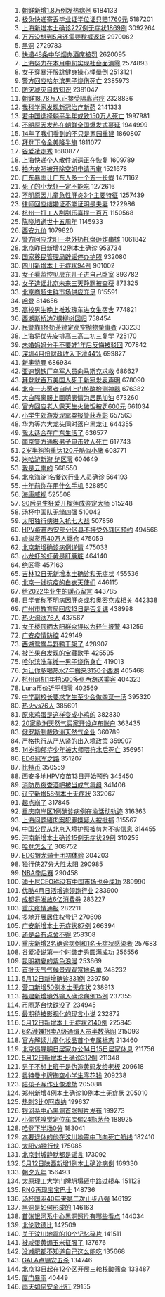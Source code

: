 1. [朝鲜新增1.8万例发热病例](https://s.weibo.com//weibo?q=%23%E6%9C%9D%E9%B2%9C%E6%96%B0%E5%A2%9E1.8%E4%B8%87%E4%BE%8B%E5%8F%91%E7%83%AD%E7%97%85%E4%BE%8B%23&Refer=top) 6184133
2. [极兔快递寄丢毕业证学位证只赔1760元](https://s.weibo.com//weibo?q=%23%E6%9E%81%E5%85%94%E5%BF%AB%E9%80%92%E5%AF%84%E4%B8%A2%E6%AF%95%E4%B8%9A%E8%AF%81%E5%AD%A6%E4%BD%8D%E8%AF%81%E5%8F%AA%E8%B5%941760%E5%85%83%23&Refer=top) 5187201
3. [上海新增本土确诊227例无症状1869例](https://s.weibo.com//weibo?q=%23%E4%B8%8A%E6%B5%B7%E6%96%B0%E5%A2%9E%E6%9C%AC%E5%9C%9F%E7%A1%AE%E8%AF%8A227%E4%BE%8B%E6%97%A0%E7%97%87%E7%8A%B61869%E4%BE%8B%23&Refer=top) 3092264
4. [万万没想到5月还需要秋裤返场](https://s.weibo.com//weibo?q=%23%E4%B8%87%E4%B8%87%E6%B2%A1%E6%83%B3%E5%88%B05%E6%9C%88%E8%BF%98%E9%9C%80%E8%A6%81%E7%A7%8B%E8%A3%A4%E8%BF%94%E5%9C%BA%23&Refer=top) 2970062
5. [黑洞](https://s.weibo.com//weibo?q=%23%E9%BB%91%E6%B4%9E%23&Refer=top) 2729783
6. [快递48条中华烟办酒席被罚](https://s.weibo.com//weibo?q=%23%E5%BF%AB%E9%80%9248%E6%9D%A1%E4%B8%AD%E5%8D%8E%E7%83%9F%E5%8A%9E%E9%85%92%E5%B8%AD%E8%A2%AB%E7%BD%9A%23&Refer=top) 2620095
7. [上海努力在本月中旬实现社会面清零](https://s.weibo.com//weibo?q=%23%E4%B8%8A%E6%B5%B7%E5%8A%AA%E5%8A%9B%E5%9C%A8%E6%9C%AC%E6%9C%88%E4%B8%AD%E6%97%AC%E5%AE%9E%E7%8E%B0%E7%A4%BE%E4%BC%9A%E9%9D%A2%E6%B8%85%E9%9B%B6%23&Refer=top) 2574893
8. [女子穿暴汗服跳健身操心悸晕倒](https://s.weibo.com//weibo?q=%23%E5%A5%B3%E5%AD%90%E7%A9%BF%E6%9A%B4%E6%B1%97%E6%9C%8D%E8%B7%B3%E5%81%A5%E8%BA%AB%E6%93%8D%E5%BF%83%E6%82%B8%E6%99%95%E5%80%92%23&Refer=top) 2513121
9. [警方回应哈尔滨男子烧伤死亡](https://s.weibo.com//weibo?q=%23%E8%AD%A6%E6%96%B9%E5%9B%9E%E5%BA%94%E5%93%88%E5%B0%94%E6%BB%A8%E7%94%B7%E5%AD%90%E7%83%A7%E4%BC%A4%E6%AD%BB%E4%BA%A1%23&Refer=top) 2385973
10. [防灾减灾自救知识](https://s.weibo.com//weibo?q=%23%E9%98%B2%E7%81%BE%E5%87%8F%E7%81%BE%E8%87%AA%E6%95%91%E7%9F%A5%E8%AF%86%23&Refer=top) 2381047
11. [朝鲜18.78万人正接受隔离治疗](https://s.weibo.com//weibo?q=%23%E6%9C%9D%E9%B2%9C18.78%E4%B8%87%E4%BA%BA%E6%AD%A3%E6%8E%A5%E5%8F%97%E9%9A%94%E7%A6%BB%E6%B2%BB%E7%96%97%23&Refer=top) 2328836
12. [我科学家发现新冠治疗新药](https://s.weibo.com//weibo?q=%23%E6%88%91%E7%A7%91%E5%AD%A6%E5%AE%B6%E5%8F%91%E7%8E%B0%E6%96%B0%E5%86%A0%E6%B2%BB%E7%96%97%E6%96%B0%E8%8D%AF%23&Refer=top) 2141333
13. [若中国选择躺平半年或致150万人死亡](https://s.weibo.com//weibo?q=%23%E8%8B%A5%E4%B8%AD%E5%9B%BD%E9%80%89%E6%8B%A9%E8%BA%BA%E5%B9%B3%E5%8D%8A%E5%B9%B4%E6%88%96%E8%87%B4150%E4%B8%87%E4%BA%BA%E6%AD%BB%E4%BA%A1%23&Refer=top) 1997981
14. [不明原因发热在朝鲜全国爆发式蔓延](https://s.weibo.com//weibo?q=%23%E4%B8%8D%E6%98%8E%E5%8E%9F%E5%9B%A0%E5%8F%91%E7%83%AD%E5%9C%A8%E6%9C%9D%E9%B2%9C%E5%85%A8%E5%9B%BD%E7%88%86%E5%8F%91%E5%BC%8F%E8%94%93%E5%BB%B6%23&Refer=top) 1944999
15. [14年了我们看到的不只是家园重建](https://s.weibo.com//weibo?q=%2314%E5%B9%B4%E4%BA%86%E6%88%91%E4%BB%AC%E7%9C%8B%E5%88%B0%E7%9A%84%E4%B8%8D%E5%8F%AA%E6%98%AF%E5%AE%B6%E5%9B%AD%E9%87%8D%E5%BB%BA%23&Refer=top) 1860807
16. [拜登下令全美降半旗](https://s.weibo.com//weibo?q=%23%E6%8B%9C%E7%99%BB%E4%B8%8B%E4%BB%A4%E5%85%A8%E7%BE%8E%E9%99%8D%E5%8D%8A%E6%97%97%23&Refer=top) 1811077
17. [谷爱凌走秀](https://s.weibo.com//weibo?q=%23%E8%B0%B7%E7%88%B1%E5%87%8C%E8%B5%B0%E7%A7%80%23&Refer=top) 1680877
18. [上海快递个人散件派送正在恢复](https://s.weibo.com//weibo?q=%23%E4%B8%8A%E6%B5%B7%E5%BF%AB%E9%80%92%E4%B8%AA%E4%BA%BA%E6%95%A3%E4%BB%B6%E6%B4%BE%E9%80%81%E6%AD%A3%E5%9C%A8%E6%81%A2%E5%A4%8D%23&Refer=top) 1609789
19. [拍内衣照被开除空姐申请再审](https://s.weibo.com//weibo?q=%23%E6%8B%8D%E5%86%85%E8%A1%A3%E7%85%A7%E8%A2%AB%E5%BC%80%E9%99%A4%E7%A9%BA%E5%A7%90%E7%94%B3%E8%AF%B7%E5%86%8D%E5%AE%A1%23&Refer=top) 1521678
20. [广东暴雨让广东人多一个五一长假](https://s.weibo.com//weibo?q=%23%E5%B9%BF%E4%B8%9C%E6%9A%B4%E9%9B%A8%E8%AE%A9%E5%B9%BF%E4%B8%9C%E4%BA%BA%E5%A4%9A%E4%B8%80%E4%B8%AA%E4%BA%94%E4%B8%80%E9%95%BF%E5%81%87%23&Refer=top) 1471162
21. [死了的小龙虾一定不能吃](https://s.weibo.com//weibo?q=%23%E6%AD%BB%E4%BA%86%E7%9A%84%E5%B0%8F%E9%BE%99%E8%99%BE%E4%B8%80%E5%AE%9A%E4%B8%8D%E8%83%BD%E5%90%83%23&Refer=top) 1272616
22. [不明原因儿童急性肝炎3个主要特征](https://s.weibo.com//weibo?q=%23%E4%B8%8D%E6%98%8E%E5%8E%9F%E5%9B%A0%E5%84%BF%E7%AB%A5%E6%80%A5%E6%80%A7%E8%82%9D%E7%82%8E3%E4%B8%AA%E4%B8%BB%E8%A6%81%E7%89%B9%E5%BE%81%23&Refer=top) 1257439
23. [律师回应结婚证不能证明是夫妻](https://s.weibo.com//weibo?q=%23%E5%BE%8B%E5%B8%88%E5%9B%9E%E5%BA%94%E7%BB%93%E5%A9%9A%E8%AF%81%E4%B8%8D%E8%83%BD%E8%AF%81%E6%98%8E%E6%98%AF%E5%A4%AB%E5%A6%BB%23&Refer=top) 1222986
24. [杭州一打工人刮刮乐喜提一百万](https://s.weibo.com//weibo?q=%23%E6%9D%AD%E5%B7%9E%E4%B8%80%E6%89%93%E5%B7%A5%E4%BA%BA%E5%88%AE%E5%88%AE%E4%B9%90%E5%96%9C%E6%8F%90%E4%B8%80%E7%99%BE%E4%B8%87%23&Refer=top) 1150568
25. [陈晓旭逝世十五周年](https://s.weibo.com//weibo?q=%23%E9%99%88%E6%99%93%E6%97%AD%E9%80%9D%E4%B8%96%E5%8D%81%E4%BA%94%E5%91%A8%E5%B9%B4%23&Refer=top) 1145933
26. [西安九价](https://s.weibo.com//weibo?q=%E8%A5%BF%E5%AE%89%E4%B9%9D%E4%BB%B7&Refer=top) 1079820
27. [警方回应沈阳一老外扔托盘砸炸串摊](https://s.weibo.com//weibo?q=%23%E8%AD%A6%E6%96%B9%E5%9B%9E%E5%BA%94%E6%B2%88%E9%98%B3%E4%B8%80%E8%80%81%E5%A4%96%E6%89%94%E6%89%98%E7%9B%98%E7%A0%B8%E7%82%B8%E4%B8%B2%E6%91%8A%23&Refer=top) 1061842
28. [北京昨日新增42例本土确诊](https://s.weibo.com//weibo?q=%23%E5%8C%97%E4%BA%AC%E6%98%A8%E6%97%A5%E6%96%B0%E5%A2%9E42%E4%BE%8B%E6%9C%AC%E5%9C%9F%E7%A1%AE%E8%AF%8A%23&Refer=top) 953734
29. [国家移民管理局辟谣停办护照](https://s.weibo.com//weibo?q=%23%E5%9B%BD%E5%AE%B6%E7%A7%BB%E6%B0%91%E7%AE%A1%E7%90%86%E5%B1%80%E8%BE%9F%E8%B0%A3%E5%81%9C%E5%8A%9E%E6%8A%A4%E7%85%A7%23&Refer=top) 932080
30. [四川新增本土无症状94例](https://s.weibo.com//weibo?q=%23%E5%9B%9B%E5%B7%9D%E6%96%B0%E5%A2%9E%E6%9C%AC%E5%9C%9F%E6%97%A0%E7%97%87%E7%8A%B694%E4%BE%8B%23&Refer=top) 901002
31. [女子看监控见房东儿子进自己卧室](https://s.weibo.com//weibo?q=%23%E5%A5%B3%E5%AD%90%E7%9C%8B%E7%9B%91%E6%8E%A7%E8%A7%81%E6%88%BF%E4%B8%9C%E5%84%BF%E5%AD%90%E8%BF%9B%E8%87%AA%E5%B7%B1%E5%8D%A7%E5%AE%A4%23&Refer=top) 893782
32. [女子造谣北京未来三天静默被查获](https://s.weibo.com//weibo?q=%23%E5%A5%B3%E5%AD%90%E9%80%A0%E8%B0%A3%E5%8C%97%E4%BA%AC%E6%9C%AA%E6%9D%A5%E4%B8%89%E5%A4%A9%E9%9D%99%E9%BB%98%E8%A2%AB%E6%9F%A5%E8%8E%B7%23&Refer=top) 873325
33. [北京商超生鲜市场供应充足](https://s.weibo.com//weibo?q=%23%E5%8C%97%E4%BA%AC%E5%95%86%E8%B6%85%E7%94%9F%E9%B2%9C%E5%B8%82%E5%9C%BA%E4%BE%9B%E5%BA%94%E5%85%85%E8%B6%B3%23&Refer=top) 815591
34. [哈登](https://s.weibo.com//weibo?q=%E5%93%88%E7%99%BB&Refer=top) 814656
35. [高校男生晚上推玫瑰车进女生宿舍](https://s.weibo.com//weibo?q=%23%E9%AB%98%E6%A0%A1%E7%94%B7%E7%94%9F%E6%99%9A%E4%B8%8A%E6%8E%A8%E7%8E%AB%E7%91%B0%E8%BD%A6%E8%BF%9B%E5%A5%B3%E7%94%9F%E5%AE%BF%E8%88%8D%23&Refer=top) 774821
36. [西湖断桥边7棵柳树回归](https://s.weibo.com//weibo?q=%23%E8%A5%BF%E6%B9%96%E6%96%AD%E6%A1%A5%E8%BE%B97%E6%A3%B5%E6%9F%B3%E6%A0%91%E5%9B%9E%E5%BD%92%23&Refer=top) 758454
37. [民警靠1杯奶茶锁定高空抛物肇事者](https://s.weibo.com//weibo?q=%23%E6%B0%91%E8%AD%A6%E9%9D%A01%E6%9D%AF%E5%A5%B6%E8%8C%B6%E9%94%81%E5%AE%9A%E9%AB%98%E7%A9%BA%E6%8A%9B%E7%89%A9%E8%82%87%E4%BA%8B%E8%80%85%23&Refer=top) 733233
38. [上海将优先安排高三高二初三复学](https://s.weibo.com//weibo?q=%23%E4%B8%8A%E6%B5%B7%E5%B0%86%E4%BC%98%E5%85%88%E5%AE%89%E6%8E%92%E9%AB%98%E4%B8%89%E9%AB%98%E4%BA%8C%E5%88%9D%E4%B8%89%E5%A4%8D%E5%AD%A6%23&Refer=top) 725170
39. [未婚妈妈分手不要娃1年后反悔被驳回](https://s.weibo.com//weibo?q=%23%E6%9C%AA%E5%A9%9A%E5%A6%88%E5%A6%88%E5%88%86%E6%89%8B%E4%B8%8D%E8%A6%81%E5%A8%831%E5%B9%B4%E5%90%8E%E5%8F%8D%E6%82%94%E8%A2%AB%E9%A9%B3%E5%9B%9E%23&Refer=top) 707842
40. [深圳4月份财政收入下滑44%](https://s.weibo.com//weibo?q=%23%E6%B7%B1%E5%9C%B34%E6%9C%88%E4%BB%BD%E8%B4%A2%E6%94%BF%E6%94%B6%E5%85%A5%E4%B8%8B%E6%BB%9144%25%23&Refer=top) 699827
41. [新奥特曼](https://s.weibo.com//weibo?q=%E6%96%B0%E5%A5%A5%E7%89%B9%E6%9B%BC&Refer=top) 686934
42. [亚速钢铁厂乌军人员向马斯克求救](https://s.weibo.com//weibo?q=%23%E4%BA%9A%E9%80%9F%E9%92%A2%E9%93%81%E5%8E%82%E4%B9%8C%E5%86%9B%E4%BA%BA%E5%91%98%E5%90%91%E9%A9%AC%E6%96%AF%E5%85%8B%E6%B1%82%E6%95%91%23&Refer=top) 686627
43. [拜登就百万美国人死于新冠发表声明](https://s.weibo.com//weibo?q=%23%E6%8B%9C%E7%99%BB%E5%B0%B1%E7%99%BE%E4%B8%87%E7%BE%8E%E5%9B%BD%E4%BA%BA%E6%AD%BB%E4%BA%8E%E6%96%B0%E5%86%A0%E5%8F%91%E8%A1%A8%E5%A3%B0%E6%98%8E%23&Refer=top) 678090
44. [北京一志愿者自制上门核酸检测神器](https://s.weibo.com//weibo?q=%23%E5%8C%97%E4%BA%AC%E4%B8%80%E5%BF%97%E6%84%BF%E8%80%85%E8%87%AA%E5%88%B6%E4%B8%8A%E9%97%A8%E6%A0%B8%E9%85%B8%E6%A3%80%E6%B5%8B%E7%A5%9E%E5%99%A8%23&Refer=top) 676382
45. [大白隔离服上画萌表情为居民加油](https://s.weibo.com//weibo?q=%23%E5%A4%A7%E7%99%BD%E9%9A%94%E7%A6%BB%E6%9C%8D%E4%B8%8A%E7%94%BB%E8%90%8C%E8%A1%A8%E6%83%85%E4%B8%BA%E5%B1%85%E6%B0%91%E5%8A%A0%E6%B2%B9%23&Refer=top) 673260
46. [官方回应老人露天生火做饭被罚600元](https://s.weibo.com//weibo?q=%23%E5%AE%98%E6%96%B9%E5%9B%9E%E5%BA%94%E8%80%81%E4%BA%BA%E9%9C%B2%E5%A4%A9%E7%94%9F%E7%81%AB%E5%81%9A%E9%A5%AD%E8%A2%AB%E7%BD%9A600%E5%85%83%23&Refer=top) 661034
47. [小学生郊游发现罂粟报警获表彰](https://s.weibo.com//weibo?q=%23%E5%B0%8F%E5%AD%A6%E7%94%9F%E9%83%8A%E6%B8%B8%E5%8F%91%E7%8E%B0%E7%BD%82%E7%B2%9F%E6%8A%A5%E8%AD%A6%E8%8E%B7%E8%A1%A8%E5%BD%B0%23&Refer=top) 657563
48. [华为等六大龙头同时落户黑龙江](https://s.weibo.com//weibo?q=%23%E5%8D%8E%E4%B8%BA%E7%AD%89%E5%85%AD%E5%A4%A7%E9%BE%99%E5%A4%B4%E5%90%8C%E6%97%B6%E8%90%BD%E6%88%B7%E9%BB%91%E9%BE%99%E6%B1%9F%23&Refer=top) 644355
49. [我太适合在广东生活了](https://s.weibo.com//weibo?q=%23%E6%88%91%E5%A4%AA%E9%80%82%E5%90%88%E5%9C%A8%E5%B9%BF%E4%B8%9C%E7%94%9F%E6%B4%BB%E4%BA%86%23&Refer=top) 636577
50. [南京警方通报男子电击致人死亡](https://s.weibo.com//weibo?q=%23%E5%8D%97%E4%BA%AC%E8%AD%A6%E6%96%B9%E9%80%9A%E6%8A%A5%E7%94%B7%E5%AD%90%E7%94%B5%E5%87%BB%E8%87%B4%E4%BA%BA%E6%AD%BB%E4%BA%A1%23&Refer=top) 617743
51. [2岁半狗狗重达120斤酷似小猪](https://s.weibo.com//weibo?q=%232%E5%B2%81%E5%8D%8A%E7%8B%97%E7%8B%97%E9%87%8D%E8%BE%BE120%E6%96%A4%E9%85%B7%E4%BC%BC%E5%B0%8F%E7%8C%AA%23&Refer=top) 608771
52. [米哈游新游 绝区零](https://s.weibo.com//weibo?q=%23%E7%B1%B3%E5%93%88%E6%B8%B8%E6%96%B0%E6%B8%B8%20%E7%BB%9D%E5%8C%BA%E9%9B%B6%23&Refer=top) 604649
53. [我是云南的](https://s.weibo.com//weibo?q=%E6%88%91%E6%98%AF%E4%BA%91%E5%8D%97%E7%9A%84&Refer=top) 568550
54. [北京海淀1名餐饮行业人员确诊](https://s.weibo.com//weibo?q=%23%E5%8C%97%E4%BA%AC%E6%B5%B7%E6%B7%801%E5%90%8D%E9%A4%90%E9%A5%AE%E8%A1%8C%E4%B8%9A%E4%BA%BA%E5%91%98%E7%A1%AE%E8%AF%8A%23&Refer=top) 564193
55. [十年前你在用什么手机](https://s.weibo.com//weibo?q=%23%E5%8D%81%E5%B9%B4%E5%89%8D%E4%BD%A0%E5%9C%A8%E7%94%A8%E4%BB%80%E4%B9%88%E6%89%8B%E6%9C%BA%23&Refer=top) 528850
56. [海康威视](https://s.weibo.com//weibo?q=%E6%B5%B7%E5%BA%B7%E5%A8%81%E8%A7%86&Refer=top) 525508
57. [90后男生狂爱开榴莲成鉴定大师](https://s.weibo.com//weibo?q=%2390%E5%90%8E%E7%94%B7%E7%94%9F%E7%8B%82%E7%88%B1%E5%BC%80%E6%A6%B4%E8%8E%B2%E6%88%90%E9%89%B4%E5%AE%9A%E5%A4%A7%E5%B8%88%23&Refer=top) 515248
58. [汤杯中国队无缘四强](https://s.weibo.com//weibo?q=%23%E6%B1%A4%E6%9D%AF%E4%B8%AD%E5%9B%BD%E9%98%9F%E6%97%A0%E7%BC%98%E5%9B%9B%E5%BC%BA%23&Refer=top) 510042
59. [太阳独行侠进入抢七大战](https://s.weibo.com//weibo?q=%23%E5%A4%AA%E9%98%B3%E7%8B%AC%E8%A1%8C%E4%BE%A0%E8%BF%9B%E5%85%A5%E6%8A%A2%E4%B8%83%E5%A4%A7%E6%88%98%23&Refer=top) 507856
60. [HPV疫苗西安部分区县不接受外辖区预约](https://s.weibo.com//weibo?q=%23HPV%E7%96%AB%E8%8B%97%E8%A5%BF%E5%AE%89%E9%83%A8%E5%88%86%E5%8C%BA%E5%8E%BF%E4%B8%8D%E6%8E%A5%E5%8F%97%E5%A4%96%E8%BE%96%E5%8C%BA%E9%A2%84%E7%BA%A6%23&Refer=top) 494568
61. [虚拟货币40万人爆仓](https://s.weibo.com//weibo?q=%23%E8%99%9A%E6%8B%9F%E8%B4%A7%E5%B8%8140%E4%B8%87%E4%BA%BA%E7%88%86%E4%BB%93%23&Refer=top) 475059
62. [北京新增确诊病例详情](https://s.weibo.com//weibo?q=%23%E5%8C%97%E4%BA%AC%E6%96%B0%E5%A2%9E%E7%A1%AE%E8%AF%8A%E7%97%85%E4%BE%8B%E8%AF%A6%E6%83%85%23&Refer=top) 475033
63. [小龙虾的虾黄是肝胰脏](https://s.weibo.com//weibo?q=%23%E5%B0%8F%E9%BE%99%E8%99%BE%E7%9A%84%E8%99%BE%E9%BB%84%E6%98%AF%E8%82%9D%E8%83%B0%E8%84%8F%23&Refer=top) 464140
64. [绝区零](https://s.weibo.com//weibo?q=%23%E7%BB%9D%E5%8C%BA%E9%9B%B6%23&Refer=top) 457163
65. [吉林12日无新增本土确诊和无症状](https://s.weibo.com//weibo?q=%23%E5%90%89%E6%9E%9712%E6%97%A5%E6%97%A0%E6%96%B0%E5%A2%9E%E6%9C%AC%E5%9C%9F%E7%A1%AE%E8%AF%8A%E5%92%8C%E6%97%A0%E7%97%87%E7%8A%B6%23&Refer=top) 455536
66. [北京一线抗疫的白衣天使们](https://s.weibo.com//weibo?q=%23%E5%8C%97%E4%BA%AC%E4%B8%80%E7%BA%BF%E6%8A%97%E7%96%AB%E7%9A%84%E7%99%BD%E8%A1%A3%E5%A4%A9%E4%BD%BF%E4%BB%AC%23&Refer=top) 446115
67. [给2022毕业生的暖心留言](https://s.weibo.com//weibo?q=%23%E7%BB%992022%E6%AF%95%E4%B8%9A%E7%94%9F%E7%9A%84%E6%9A%96%E5%BF%83%E7%95%99%E8%A8%80%23&Refer=top) 443785
68. [日学者称不明病因肝炎或和奥密克戎相关](https://s.weibo.com//weibo?q=%23%E6%97%A5%E5%AD%A6%E8%80%85%E7%A7%B0%E4%B8%8D%E6%98%8E%E7%97%85%E5%9B%A0%E8%82%9D%E7%82%8E%E6%88%96%E5%92%8C%E5%A5%A5%E5%AF%86%E5%85%8B%E6%88%8E%E7%9B%B8%E5%85%B3%23&Refer=top) 442338
69. [广州市教育局回应13日是否复课](https://s.weibo.com//weibo?q=%23%E5%B9%BF%E5%B7%9E%E5%B8%82%E6%95%99%E8%82%B2%E5%B1%80%E5%9B%9E%E5%BA%9413%E6%97%A5%E6%98%AF%E5%90%A6%E5%A4%8D%E8%AF%BE%23&Refer=top) 438998
70. [热火淘汰76人](https://s.weibo.com//weibo?q=%23%E7%83%AD%E7%81%AB%E6%B7%98%E6%B1%B076%E4%BA%BA%23&Refer=top) 437567
71. [女子楼顶晒太阳群众误以为轻生报警](https://s.weibo.com//weibo?q=%23%E5%A5%B3%E5%AD%90%E6%A5%BC%E9%A1%B6%E6%99%92%E5%A4%AA%E9%98%B3%E7%BE%A4%E4%BC%97%E8%AF%AF%E4%BB%A5%E4%B8%BA%E8%BD%BB%E7%94%9F%E6%8A%A5%E8%AD%A6%23&Refer=top) 431259
72. [广安疫情防控](https://s.weibo.com//weibo?q=%23%E5%B9%BF%E5%AE%89%E7%96%AB%E6%83%85%E9%98%B2%E6%8E%A7%23&Refer=top) 429149
73. [西湖鸳鸯与野鸭干架了](https://s.weibo.com//weibo?q=%23%E8%A5%BF%E6%B9%96%E9%B8%B3%E9%B8%AF%E4%B8%8E%E9%87%8E%E9%B8%AD%E5%B9%B2%E6%9E%B6%E4%BA%86%23&Refer=top) 428907
74. [被芒果台发现的宝藏歌手](https://s.weibo.com//weibo?q=%23%E8%A2%AB%E8%8A%92%E6%9E%9C%E5%8F%B0%E5%8F%91%E7%8E%B0%E7%9A%84%E5%AE%9D%E8%97%8F%E6%AD%8C%E6%89%8B%23&Refer=top) 425595
75. [哈尔滨洗车摊一男子烧伤身亡](https://s.weibo.com//weibo?q=%23%E5%93%88%E5%B0%94%E6%BB%A8%E6%B4%97%E8%BD%A6%E6%91%8A%E4%B8%80%E7%94%B7%E5%AD%90%E7%83%A7%E4%BC%A4%E8%BA%AB%E4%BA%A1%23&Refer=top) 419013
76. [为让你多喝热水7年搬来3150个西湖](https://s.weibo.com//weibo?q=%23%E4%B8%BA%E8%AE%A9%E4%BD%A0%E5%A4%9A%E5%96%9D%E7%83%AD%E6%B0%B47%E5%B9%B4%E6%90%AC%E6%9D%A53150%E4%B8%AA%E8%A5%BF%E6%B9%96%23&Refer=top) 405468
77. [杭州司机1年拍500多张西湖送乘客](https://s.weibo.com//weibo?q=%23%E6%9D%AD%E5%B7%9E%E5%8F%B8%E6%9C%BA1%E5%B9%B4%E6%8B%8D500%E5%A4%9A%E5%BC%A0%E8%A5%BF%E6%B9%96%E9%80%81%E4%B9%98%E5%AE%A2%23&Refer=top) 404323
78. [Luna币价近乎归零](https://s.weibo.com//weibo?q=%23Luna%E5%B8%81%E4%BB%B7%E8%BF%91%E4%B9%8E%E5%BD%92%E9%9B%B6%23&Refer=top) 402569
79. [中学副校长要求学生至少会做四菜一汤](https://s.weibo.com//weibo?q=%23%E4%B8%AD%E5%AD%A6%E5%89%AF%E6%A0%A1%E9%95%BF%E8%A6%81%E6%B1%82%E5%AD%A6%E7%94%9F%E8%87%B3%E5%B0%91%E4%BC%9A%E5%81%9A%E5%9B%9B%E8%8F%9C%E4%B8%80%E6%B1%A4%23&Refer=top) 395320
80. [热火vs76人](https://s.weibo.com//weibo?q=%23%E7%83%AD%E7%81%ABvs76%E4%BA%BA%23&Refer=top) 385691
81. [原来鸡蛋是这样变成小鸡的](https://s.weibo.com//weibo?q=%23%E5%8E%9F%E6%9D%A5%E9%B8%A1%E8%9B%8B%E6%98%AF%E8%BF%99%E6%A0%B7%E5%8F%98%E6%88%90%E5%B0%8F%E9%B8%A1%E7%9A%84%23&Refer=top) 382830
82. [20家欧洲天然气买家开设卢布账户](https://s.weibo.com//weibo?q=%2320%E5%AE%B6%E6%AC%A7%E6%B4%B2%E5%A4%A9%E7%84%B6%E6%B0%94%E4%B9%B0%E5%AE%B6%E5%BC%80%E8%AE%BE%E5%8D%A2%E5%B8%83%E8%B4%A6%E6%88%B7%23&Refer=top) 363435
83. [俄罗斯制裁欧洲天然气企业](https://s.weibo.com//weibo?q=%23%E4%BF%84%E7%BD%97%E6%96%AF%E5%88%B6%E8%A3%81%E6%AC%A7%E6%B4%B2%E5%A4%A9%E7%84%B6%E6%B0%94%E4%BC%81%E4%B8%9A%23&Refer=top) 360789
84. [严格执行从严从紧的出入境政策](https://s.weibo.com//weibo?q=%23%E4%B8%A5%E6%A0%BC%E6%89%A7%E8%A1%8C%E4%BB%8E%E4%B8%A5%E4%BB%8E%E7%B4%A7%E7%9A%84%E5%87%BA%E5%85%A5%E5%A2%83%E6%94%BF%E7%AD%96%23&Refer=top) 359907
85. [14岁抑郁症少年被大师喂符水后死亡](https://s.weibo.com//weibo?q=%2314%E5%B2%81%E6%8A%91%E9%83%81%E7%97%87%E5%B0%91%E5%B9%B4%E8%A2%AB%E5%A4%A7%E5%B8%88%E5%96%82%E7%AC%A6%E6%B0%B4%E5%90%8E%E6%AD%BB%E4%BA%A1%23&Refer=top) 356951
86. [EDG冠军之路](https://s.weibo.com//weibo?q=%23EDG%E5%86%A0%E5%86%9B%E4%B9%8B%E8%B7%AF%23&Refer=top) 351207
87. [比特币](https://s.weibo.com//weibo?q=%E6%AF%94%E7%89%B9%E5%B8%81&Refer=top) 350559
88. [西安多地HPV疫苗13日开始预约](https://s.weibo.com//weibo?q=%23%E8%A5%BF%E5%AE%89%E5%A4%9A%E5%9C%B0HPV%E7%96%AB%E8%8B%9713%E6%97%A5%E5%BC%80%E5%A7%8B%E9%A2%84%E7%BA%A6%23&Refer=top) 345450
89. [消防员夜查酒吧被当成气氛组](https://s.weibo.com//weibo?q=%23%E6%B6%88%E9%98%B2%E5%91%98%E5%A4%9C%E6%9F%A5%E9%85%92%E5%90%A7%E8%A2%AB%E5%BD%93%E6%88%90%E6%B0%94%E6%B0%9B%E7%BB%84%23&Refer=top) 341406
90. [辽宁新增58例本土无症状](https://s.weibo.com//weibo?q=%23%E8%BE%BD%E5%AE%81%E6%96%B0%E5%A2%9E58%E4%BE%8B%E6%9C%AC%E5%9C%9F%E6%97%A0%E7%97%87%E7%8A%B6%23&Refer=top) 332067
91. [起点崩了](https://s.weibo.com//weibo?q=%23%E8%B5%B7%E7%82%B9%E5%B4%A9%E4%BA%86%23&Refer=top) 317845
92. [重庆南岸区1例确诊病例在渝活动轨迹](https://s.weibo.com//weibo?q=%23%E9%87%8D%E5%BA%86%E5%8D%97%E5%B2%B8%E5%8C%BA1%E4%BE%8B%E7%A1%AE%E8%AF%8A%E7%97%85%E4%BE%8B%E5%9C%A8%E6%B8%9D%E6%B4%BB%E5%8A%A8%E8%BD%A8%E8%BF%B9%23&Refer=top) 316363
93. [上海问题猪肉案犯罪嫌疑人被批捕](https://s.weibo.com//weibo?q=%23%E4%B8%8A%E6%B5%B7%E9%97%AE%E9%A2%98%E7%8C%AA%E8%82%89%E6%A1%88%E7%8A%AF%E7%BD%AA%E5%AB%8C%E7%96%91%E4%BA%BA%E8%A2%AB%E6%89%B9%E6%8D%95%23&Refer=top) 315567
94. [中国公民从北京入境护照被剪为不实信息](https://s.weibo.com//weibo?q=%23%E4%B8%AD%E5%9B%BD%E5%85%AC%E6%B0%91%E4%BB%8E%E5%8C%97%E4%BA%AC%E5%85%A5%E5%A2%83%E6%8A%A4%E7%85%A7%E8%A2%AB%E5%89%AA%E4%B8%BA%E4%B8%8D%E5%AE%9E%E4%BF%A1%E6%81%AF%23&Refer=top) 314455
95. [河南新增本土确诊15例无症状29例](https://s.weibo.com//weibo?q=%23%E6%B2%B3%E5%8D%97%E6%96%B0%E5%A2%9E%E6%9C%AC%E5%9C%9F%E7%A1%AE%E8%AF%8A15%E4%BE%8B%E6%97%A0%E7%97%87%E7%8A%B629%E4%BE%8B%23&Refer=top) 310255
96. [哈登怎么了](https://s.weibo.com//weibo?q=%23%E5%93%88%E7%99%BB%E6%80%8E%E4%B9%88%E4%BA%86%23&Refer=top) 308752
97. [EDG银龙骑士团初体验](https://s.weibo.com//weibo?q=%23EDG%E9%93%B6%E9%BE%99%E9%AA%91%E5%A3%AB%E5%9B%A2%E5%88%9D%E4%BD%93%E9%AA%8C%23&Refer=top) 304203
98. [独行侠27分大胜太阳](https://s.weibo.com//weibo?q=%23%E7%8B%AC%E8%A1%8C%E4%BE%A027%E5%88%86%E5%A4%A7%E8%83%9C%E5%A4%AA%E9%98%B3%23&Refer=top) 290985
99. [NBA季后赛](https://s.weibo.com//weibo?q=NBA%E5%AD%A3%E5%90%8E%E8%B5%9B&Refer=top) 290458
100. [迪士尼CEO称没有中国市场也会成功](https://s.weibo.com//weibo?q=%23%E8%BF%AA%E5%A3%AB%E5%B0%BCCEO%E7%A7%B0%E6%B2%A1%E6%9C%89%E4%B8%AD%E5%9B%BD%E5%B8%82%E5%9C%BA%E4%B9%9F%E4%BC%9A%E6%88%90%E5%8A%9F%23&Refer=top) 289990
101. [优酷4月日活增速领跑行业](https://s.weibo.com//weibo?q=%23%E4%BC%98%E9%85%B74%E6%9C%88%E6%97%A5%E6%B4%BB%E5%A2%9E%E9%80%9F%E9%A2%86%E8%B7%91%E8%A1%8C%E4%B8%9A%23&Refer=top) 283900
102. [成都将发放6亿消费券](https://s.weibo.com//weibo?q=%23%E6%88%90%E9%83%BD%E5%B0%86%E5%8F%91%E6%94%BE6%E4%BA%BF%E6%B6%88%E8%B4%B9%E5%88%B8%23&Refer=top) 283227
103. [重庆疫情通报](https://s.weibo.com//weibo?q=%23%E9%87%8D%E5%BA%86%E7%96%AB%E6%83%85%E9%80%9A%E6%8A%A5%23&Refer=top) 282211
104. [多地开展居住权登记](https://s.weibo.com//weibo?q=%23%E5%A4%9A%E5%9C%B0%E5%BC%80%E5%B1%95%E5%B1%85%E4%BD%8F%E6%9D%83%E7%99%BB%E8%AE%B0%23&Refer=top) 270698
105. [广安新增本土无症状87例](https://s.weibo.com//weibo?q=%23%E5%B9%BF%E5%AE%89%E6%96%B0%E5%A2%9E%E6%9C%AC%E5%9C%9F%E6%97%A0%E7%97%87%E7%8A%B687%E4%BE%8B%23&Refer=top) 266394
106. [还是会有点舍不得](https://s.weibo.com//weibo?q=%23%E8%BF%98%E6%98%AF%E4%BC%9A%E6%9C%89%E7%82%B9%E8%88%8D%E4%B8%8D%E5%BE%97%23&Refer=top) 258308
107. [重庆新增2名确诊病例和1名无症状感染者](https://s.weibo.com//weibo?q=%23%E9%87%8D%E5%BA%86%E6%96%B0%E5%A2%9E2%E5%90%8D%E7%A1%AE%E8%AF%8A%E7%97%85%E4%BE%8B%E5%92%8C1%E5%90%8D%E6%97%A0%E7%97%87%E7%8A%B6%E6%84%9F%E6%9F%93%E8%80%85%23&Refer=top) 257683
108. [谷爱凌说第一个时装走秀圆满成功](https://s.weibo.com//weibo?q=%23%E8%B0%B7%E7%88%B1%E5%87%8C%E8%AF%B4%E7%AC%AC%E4%B8%80%E4%B8%AA%E6%97%B6%E8%A3%85%E8%B5%B0%E7%A7%80%E5%9C%86%E6%BB%A1%E6%88%90%E5%8A%9F%23&Refer=top) 256556
109. [昆明初夏的紫色浪漫](https://s.weibo.com//weibo?q=%23%E6%98%86%E6%98%8E%E5%88%9D%E5%A4%8F%E7%9A%84%E7%B4%AB%E8%89%B2%E6%B5%AA%E6%BC%AB%23&Refer=top) 253669
110. [首批天气气候景观观赏地名单](https://s.weibo.com//weibo?q=%23%E9%A6%96%E6%89%B9%E5%A4%A9%E6%B0%94%E6%B0%94%E5%80%99%E6%99%AF%E8%A7%82%E8%A7%82%E8%B5%8F%E5%9C%B0%E5%90%8D%E5%8D%95%23&Refer=top) 248232
111. [5月12日新增确诊331例](https://s.weibo.com//weibo?q=%235%E6%9C%8812%E6%97%A5%E6%96%B0%E5%A2%9E%E7%A1%AE%E8%AF%8A331%E4%BE%8B%23&Refer=top) 239750
112. [营口新增50例本土无症状](https://s.weibo.com//weibo?q=%23%E8%90%A5%E5%8F%A3%E6%96%B0%E5%A2%9E50%E4%BE%8B%E6%9C%AC%E5%9C%9F%E6%97%A0%E7%97%87%E7%8A%B6%23&Refer=top) 238913
113. [福建新增境外输入确诊病例15例](https://s.weibo.com//weibo?q=%23%E7%A6%8F%E5%BB%BA%E6%96%B0%E5%A2%9E%E5%A2%83%E5%A4%96%E8%BE%93%E5%85%A5%E7%A1%AE%E8%AF%8A%E7%97%85%E4%BE%8B15%E4%BE%8B%23&Refer=top) 237355
114. [币圈茅台快跌没了](https://s.weibo.com//weibo?q=%23%E5%B8%81%E5%9C%88%E8%8C%85%E5%8F%B0%E5%BF%AB%E8%B7%8C%E6%B2%A1%E4%BA%86%23&Refer=top) 234945
115. [最期待被影视化的现言小说](https://s.weibo.com//weibo?q=%23%E6%9C%80%E6%9C%9F%E5%BE%85%E8%A2%AB%E5%BD%B1%E8%A7%86%E5%8C%96%E7%9A%84%E7%8E%B0%E8%A8%80%E5%B0%8F%E8%AF%B4%23&Refer=top) 232872
116. [5月12日新增本土无症状2140例](https://s.weibo.com//weibo?q=%235%E6%9C%8812%E6%97%A5%E6%96%B0%E5%A2%9E%E6%9C%AC%E5%9C%9F%E6%97%A0%E7%97%87%E7%8A%B62140%E4%BE%8B%23&Refer=top) 225845
117. [6名涉嫌拐卖A级通缉人员半数落网](https://s.weibo.com//weibo?q=%236%E5%90%8D%E6%B6%89%E5%AB%8C%E6%8B%90%E5%8D%96A%E7%BA%A7%E9%80%9A%E7%BC%89%E4%BA%BA%E5%91%98%E5%8D%8A%E6%95%B0%E8%90%BD%E7%BD%91%23&Refer=top) 215093
118. [官方解读儿童化妆品首个专属标志](https://s.weibo.com//weibo?q=%23%E5%AE%98%E6%96%B9%E8%A7%A3%E8%AF%BB%E5%84%BF%E7%AB%A5%E5%8C%96%E5%A6%86%E5%93%81%E9%A6%96%E4%B8%AA%E4%B8%93%E5%B1%9E%E6%A0%87%E5%BF%97%23&Refer=top) 213460
119. [北京倡导明日居家办公14日15日居家休息](https://s.weibo.com//weibo?q=%23%E5%8C%97%E4%BA%AC%E5%80%A1%E5%AF%BC%E6%98%8E%E6%97%A5%E5%B1%85%E5%AE%B6%E5%8A%9E%E5%85%AC14%E6%97%A515%E6%97%A5%E5%B1%85%E5%AE%B6%E4%BC%91%E6%81%AF%23&Refer=top) 211756
120. [5月12日新增本土确诊312例](https://s.weibo.com//weibo?q=%235%E6%9C%8812%E6%97%A5%E6%96%B0%E5%A2%9E%E6%9C%AC%E5%9C%9F%E7%A1%AE%E8%AF%8A312%E4%BE%8B%23&Refer=top) 211348
121. [男子不想上班于是伪造黄码发给老板](https://s.weibo.com//weibo?q=%23%E7%94%B7%E5%AD%90%E4%B8%8D%E6%83%B3%E4%B8%8A%E7%8F%AD%E4%BA%8E%E6%98%AF%E4%BC%AA%E9%80%A0%E9%BB%84%E7%A0%81%E5%8F%91%E7%BB%99%E8%80%81%E6%9D%BF%23&Refer=top) 209618
122. [奥特曼卡牌掏空小学生零花钱](https://s.weibo.com//weibo?q=%23%E5%A5%A5%E7%89%B9%E6%9B%BC%E5%8D%A1%E7%89%8C%E6%8E%8F%E7%A9%BA%E5%B0%8F%E5%AD%A6%E7%94%9F%E9%9B%B6%E8%8A%B1%E9%92%B1%23&Refer=top) 209238
123. [陪孩子写作业像渡劫](https://s.weibo.com//weibo?q=%23%E9%99%AA%E5%AD%A9%E5%AD%90%E5%86%99%E4%BD%9C%E4%B8%9A%E5%83%8F%E6%B8%A1%E5%8A%AB%23&Refer=top) 205088
124. [郑州新增4例本土确诊10例本土无症状](https://s.weibo.com//weibo?q=%23%E9%83%91%E5%B7%9E%E6%96%B0%E5%A2%9E4%E4%BE%8B%E6%9C%AC%E5%9C%9F%E7%A1%AE%E8%AF%8A10%E4%BE%8B%E6%9C%AC%E5%9C%9F%E6%97%A0%E7%97%87%E7%8A%B6%23&Refer=top) 205010
125. [热刺3比0阿森纳](https://s.weibo.com//weibo?q=%23%E7%83%AD%E5%88%BA3%E6%AF%940%E9%98%BF%E6%A3%AE%E7%BA%B3%23&Refer=top) 199637
126. [银河系中心黑洞首张照片发布](https://s.weibo.com//weibo?q=%23%E9%93%B6%E6%B2%B3%E7%B3%BB%E4%B8%AD%E5%BF%83%E9%BB%91%E6%B4%9E%E9%A6%96%E5%BC%A0%E7%85%A7%E7%89%87%E5%8F%91%E5%B8%83%23&Refer=top) 199273
127. [小偷凭嗅觉定位车库偷24瓶茅台](https://s.weibo.com//weibo?q=%23%E5%B0%8F%E5%81%B7%E5%87%AD%E5%97%85%E8%A7%89%E5%AE%9A%E4%BD%8D%E8%BD%A6%E5%BA%93%E5%81%B724%E7%93%B6%E8%8C%85%E5%8F%B0%23&Refer=top) 188925
128. [哈登下半场0分](https://s.weibo.com//weibo?q=%23%E5%93%88%E7%99%BB%E4%B8%8B%E5%8D%8A%E5%9C%BA0%E5%88%86%23&Refer=top) 183041
129. [本要退休的他在汶川地震中飞向死亡航线](https://s.weibo.com//weibo?q=%23%E6%9C%AC%E8%A6%81%E9%80%80%E4%BC%91%E7%9A%84%E4%BB%96%E5%9C%A8%E6%B1%B6%E5%B7%9D%E5%9C%B0%E9%9C%87%E4%B8%AD%E9%A3%9E%E5%90%91%E6%AD%BB%E4%BA%A1%E8%88%AA%E7%BA%BF%23&Refer=top) 182410
130. [太阳vs独行侠](https://s.weibo.com//weibo?q=%23%E5%A4%AA%E9%98%B3vs%E7%8B%AC%E8%A1%8C%E4%BE%A0%23&Refer=top) 175085
131. [北京封城静默都是谣言](https://s.weibo.com//weibo?q=%23%E5%8C%97%E4%BA%AC%E5%B0%81%E5%9F%8E%E9%9D%99%E9%BB%98%E9%83%BD%E6%98%AF%E8%B0%A3%E8%A8%80%23&Refer=top) 173092
132. [5月12日陕西新增1例本土确诊病例](https://s.weibo.com//weibo?q=5%E6%9C%8812%E6%97%A5%E9%99%95%E8%A5%BF%E6%96%B0%E5%A2%9E1%E4%BE%8B%E6%9C%AC%E5%9C%9F%E7%A1%AE%E8%AF%8A%E7%97%85%E4%BE%8B&Refer=top) 169330
133. [朝夕光年](https://s.weibo.com//weibo?q=%E6%9C%9D%E5%A4%95%E5%85%89%E5%B9%B4&Refer=top) 156493
134. [太原理工大学门牌坍塌砸中路过轿车](https://s.weibo.com//weibo?q=%23%E5%A4%AA%E5%8E%9F%E7%90%86%E5%B7%A5%E5%A4%A7%E5%AD%A6%E9%97%A8%E7%89%8C%E5%9D%8D%E5%A1%8C%E7%A0%B8%E4%B8%AD%E8%B7%AF%E8%BF%87%E8%BD%BF%E8%BD%A6%23&Refer=top) 151128
135. [RNG再现宝宝巴士](https://s.weibo.com//weibo?q=%23RNG%E5%86%8D%E7%8E%B0%E5%AE%9D%E5%AE%9D%E5%B7%B4%E5%A3%AB%23&Refer=top) 148736
136. [汤杯国羽40年来第二次止步八强](https://s.weibo.com//weibo?q=%23%E6%B1%A4%E6%9D%AF%E5%9B%BD%E7%BE%BD40%E5%B9%B4%E6%9D%A5%E7%AC%AC%E4%BA%8C%E6%AC%A1%E6%AD%A2%E6%AD%A5%E5%85%AB%E5%BC%BA%23&Refer=top) 146192
137. [黑洞是如何形成的](https://s.weibo.com//weibo?q=%23%E9%BB%91%E6%B4%9E%E6%98%AF%E5%A6%82%E4%BD%95%E5%BD%A2%E6%88%90%E7%9A%84%23&Refer=top) 146163
138. [首张银河系中心黑洞照片有哪些看点](https://s.weibo.com//weibo?q=%23%E9%A6%96%E5%BC%A0%E9%93%B6%E6%B2%B3%E7%B3%BB%E4%B8%AD%E5%BF%83%E9%BB%91%E6%B4%9E%E7%85%A7%E7%89%87%E6%9C%89%E5%93%AA%E4%BA%9B%E7%9C%8B%E7%82%B9%23&Refer=top) 144034
139. [北伦敦德比](https://s.weibo.com//weibo?q=%E5%8C%97%E4%BC%A6%E6%95%A6%E5%BE%B7%E6%AF%94&Refer=top) 142509
140. [关于汶川地震的10个记忆碎片](https://s.weibo.com//weibo?q=%23%E5%85%B3%E4%BA%8E%E6%B1%B6%E5%B7%9D%E5%9C%B0%E9%9C%87%E7%9A%8410%E4%B8%AA%E8%AE%B0%E5%BF%86%E7%A2%8E%E7%89%87%23&Refer=top) 141511
141. [被咸蛋黄焗玉米征服了](https://s.weibo.com//weibo?q=%23%E8%A2%AB%E5%92%B8%E8%9B%8B%E9%BB%84%E7%84%97%E7%8E%89%E7%B1%B3%E5%BE%81%E6%9C%8D%E4%BA%86%23&Refer=top) 137676
142. [没减肥都不知道自己这么能吃](https://s.weibo.com//weibo?q=%23%E6%B2%A1%E5%87%8F%E8%82%A5%E9%83%BD%E4%B8%8D%E7%9F%A5%E9%81%93%E8%87%AA%E5%B7%B1%E8%BF%99%E4%B9%88%E8%83%BD%E5%90%83%23&Refer=top) 135668
143. [GALA卢锡安五杀](https://s.weibo.com//weibo?q=%23GALA%E5%8D%A2%E9%94%A1%E5%AE%89%E4%BA%94%E6%9D%80%23&Refer=top) 134746
144. [北京13日起在12个区开展三轮核酸筛查](https://s.weibo.com//weibo?q=%23%E5%8C%97%E4%BA%AC13%E6%97%A5%E8%B5%B7%E5%9C%A812%E4%B8%AA%E5%8C%BA%E5%BC%80%E5%B1%95%E4%B8%89%E8%BD%AE%E6%A0%B8%E9%85%B8%E7%AD%9B%E6%9F%A5%23&Refer=top) 133487
145. [厦门暴雨](https://s.weibo.com//weibo?q=%23%E5%8E%A6%E9%97%A8%E6%9A%B4%E9%9B%A8%23&Refer=top) 40449
146. [雨天如何安全出行](https://s.weibo.com//weibo?q=%23%E9%9B%A8%E5%A4%A9%E5%A6%82%E4%BD%95%E5%AE%89%E5%85%A8%E5%87%BA%E8%A1%8C%23&Refer=top) 29155
